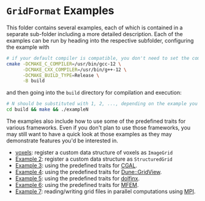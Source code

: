 <!-- SPDX-FileCopyrightText: 2022-2023 Dennis Gläser <dennis.glaeser@iws.uni-stuttgart.de> -->
<!-- SPDX-License-Identifier: CC-BY-4.0 -->

# `GridFormat` Examples

This folder contains several examples, each of which is contained in a separate sub-folder including a more detailed description.
Each of the examples can be run by heading into the respective subfolder, configuring the example with

```bash
# if your default compiler is compatible, you don't need to set the compiler paths
cmake -DCMAKE_C_COMPILER=/usr/bin/gcc-12 \
      -DCMAKE_CXX_COMPILER=/usr/bin/g++-12 \
      -DCMAKE_BUILD_TYPE=Release \
      -B build
```

and then going into the `build` directory for compilation and execution:

```bash
# N should be substituted with 1, 2, ..., depending on the example you want to run
cd build && make && ./exampleN
```

The examples also include how to use some of the predefined traits for various frameworks. Even if you don't plan to
use those frameworks, you may still want to have a quick look at those examples as they may demonstrate features you'd
be interested in.

- [voxels](./voxels): register a custom data structure of voxels as `ImageGrid`
- [Example 2](./example2): register a custom data structure as `StructuredGrid`
- [Example 3](./example3): using the predefined traits for [CGAL](https://www.cgal.org/).
- [Example 4](./example4): using the predefined traits for [Dune::GridView](https://dune-project.org/).
- [Example 5](./example5): using the predefined traits for [dolfinx](https://github.com/FEniCS/dolfinx).
- [Example 6](./example6): using the predefined traits for [MFEM](https://mfem.org/).
- [Example 7](./example7): reading/writing grid files in parallel computations using [MPI](https://de.wikipedia.org/wiki/Message_Passing_Interface).
